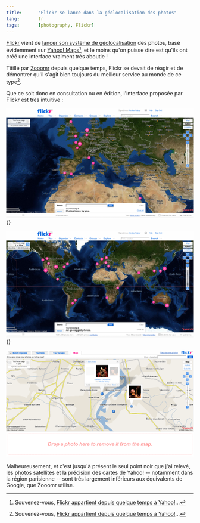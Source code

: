 ```yaml
---
title:      "Flickr se lance dans la géolocalisation des photos"
lang:       fr
tags:       [photography, Flickr]
---
```


[Flickr](https://www.flickr.com/) vient de [lancer son système de géolocalisation](http://blog.flickr.com/flickrblog/2006/08/great_shot_wher.html) des photos, basé évidemment sur [Yahoo! Maps](http://maps.yahoo.com/)[^1], et le moins qu'on puisse dire est qu'ils ont créé une interface vraiment très aboutie !


[^1]: Souvenez-vous, [Flickr appartient depuis quelque temps à Yahoo!](/2005/03/flickr-dans-l-escarcelle-de-yahoo.html)…

Titillé par [Zooomr](http://www.zooomr.com/) depuis quelque temps, Flickr se devait de réagir et de démontrer qu'il s'agit bien toujours du meilleur service au monde de ce type[^1].

Que ce soit donc en consultation ou en édition, l'interface proposée par Flickr est très intuitive :

![](Flickr_Explore_your_geotagged_photos_on_a_Map.png "Mes photos sur la carte de Flickr. Voyez [par vous même](https://www.flickr.com/map/?&user_id=38608514@N00&order_by=interestingness&fLat=36.232538&fLon=14.326171&zl=14&min_upload_date=946713600&min_taken_date=1970-01-01%2000:00:00&map_type=hyb)"){}


![](Flickr_Explore_everyone_s_geotagged_photos_on_a_Map.png "Toutes les photos sur la carte de Flickr. Voyez [par vous même](https://flickr.com/map/)"){}


![](Flickr_Organize_your_photos.png "Une gestion de la géolocalisation plus qu'intuitive. Tout se fait par glisser / déposer, tout simplement")


Malheureusement, et c'est jusqu'à présent le seul point noir que j'ai relevé, les photos satellites et la précision des cartes de Yahoo! -- notamment dans la région parisienne -- sont très largement inférieurs aux équivalents de Google, que Zooomr utilise.



[^1]: Ce sont eux qui le [disent](https://www.flickr.com/about/) : "almost certainly the best online photo management and sharing application in the world"
